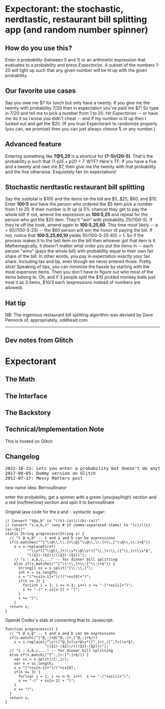 # Expectorant: the stochastic, nerdtastic, restaurant bill splitting app (and random number spinner)

## How do you use this?
*Enter a probability* (between 0 and 1) or an arithmetic expression that evaluates to a probability and press _Expectorize_.
A subset of the numbers 1-20 will light up such that any given number will be lit up with the given probability.

## Our favorite use cases 

Say you owe me $7 for lunch but only have a twenty.
If you give me the twenty with probability 7/20 then in expectation you've paid me $7!
So type in *7/20* and tell me to pick a number from 1 to 20.
Hit _Expectorize_ -- or have me do it so I know you didn't cheat -- and if my number is lit up then I lucked out and get the $20. 
(If you trust Expectorant to randomize properly (you can, we promise) then you can just always choose <b>1</b>, or any number.)

## Advanced feature
Entering something like <b>7@5,20</b> is a shortcut for <b>(7-5)/(20-5)</b>. 
That's the probability p such that (1-p)*5 + p*20 = 7. 
WTF? Here's TF: If you have a five and a twenty and owe me $7, then give me the twenty with that probability and the five otherwise. 
Exquisitely fair (in expectation)!

## Stochastic nerdtastic restaurant bill splitting
Say the subtotal is $100 and the items on the bill are $5, $25, $60, and $10. 
Enter <b>100:5</b> and have the person who ordered the $5 item pick a number from 1 to 20.
If their number is lit up (a 5% chance) they get to pay the whole bill! 
If not, amend the expression as <b>100:5,25</b> and repeat for the person who got the $25 item. 
They'll "win" with probability 25/(100-5). 
If they're off the hook, amend again to <b>100:5,25,60</b>. 
This time most likely -- p = 60/(100-5-25) -- the $60 person will win the honor of paying the bill. 
If not, notice that <b>100:5,25,60,10</b> yields 10/(100-5-25-60) = 1. 
So if the process makes it to the last item on the bill then whoever got that item is it.
Mathemagically, it doesn't matter what order you put the items in -- each person "wins" (pays the whole bill) with probability equal to their own fair share of the bill.
In other words, you pay in expectation exactly your fair share. 
Including tax and tip, even though we never entered those.
Pretty slick! 
Speaking of tips, you can minimize the hassle by starting with the most expensive items.
Then you don't have to figure out who most of the items belong to.
Oh, and if 3 people split the $10 pickled monkey balls just treat it as 3 items, $10/3 each (expressions instead of numbers are allowed).

## Hat tip
NB: The ingenious restaurant bill splitting algorithm was devised by Dave 
Pennock of, appropriately, oddhead.com.


---

## Dev notes from Glitch

# Expectorant


## The Math


## The Interface


## The Backstory


## Technical/Implementation Note

This is hosted on Glitch

## Changelog

<pre>
2022-10-23: Lets you enter a probability but doesn't do anything with it
2017-08-05: Dummy version on Glitch
2012-07-17: Messy Matters post
</pre>

new name idea: Bernoullinator

enter the probability, get a spinner with a green (yes/pay/high) section and a red (no/free/low) section and spin it to bernoullinate.

Original java code for the `@` and `:` syntactic sugar:

```
// Convert "t@a,b" to "((t)-(a))/((b)-(a))"
// Convert "s:a,b,c" (any # of comma-separated items) to "(c)/((s)-(a)-(b))"
static String preprocess(String s) {
  // "t @ a,b" -- t and a and b can be expressions
  if(s.matches("^[^\\@\\,\\:]+\\@[^\\@\\,\\:]+\\,[^\\@\\,\\:]+$"))
    s = s.replaceFirst(
          "^\\s*([^\\@\\,]+)\\s*\\@\\s*([^\\,]+)\\,([^\\,]+)\\s*$",
          "(($1)-($2))/(($3)-($2))");
    // "s : a,b,c,..." -- for dinner bill splitting
    else if(s.matches("^[^\\:\\,]+\\:[^\\:]+$")) {
      String[] ss = s.split("[\\:\\,]");
      int n = ss.length;
      s = "("+ss[n-1]+")/(("+ss[0]+")";
      if(n >= 3) {
        for(int i = 1; i <= n-3; i++) s += "-("+ss[i]+")";
        s += "-(" + ss[n-2] + ")";
      }
      s += ")";
    }
  return s;
}
```

OpenAI Codex's stab at converting that to Javascript:

```
function preprocess(s) {
  // "t @ a,b" -- t and a and b can be expressions
  if(s.match(/^[^@,:]+@[^@,:]+,[^@,:]+$/))
    s = s.replace(/^\s*([^@,]+)\s*@\s*([^,]+),([^,]+)\s*$/,
                  "(($1)-($2))/((($3)-($2)))");
  // "s : a,b,c,..." -- for dinner bill splitting
  else if(s.match(/^[^:,]+:[^:]+$/)) {
    var ss = s.split(/[:,]/);
    var n = ss.length;
    s = "("+ss[n-1]+")/("+ss[0];
    if(n >= 3) {
      for(var i = 1; i <= n-3; i++)  s += "-("+ss[i]+")";
      s += "-(" + ss[n-2] + ")";
    }
    s += ")";
  }
  return s;
}
```

